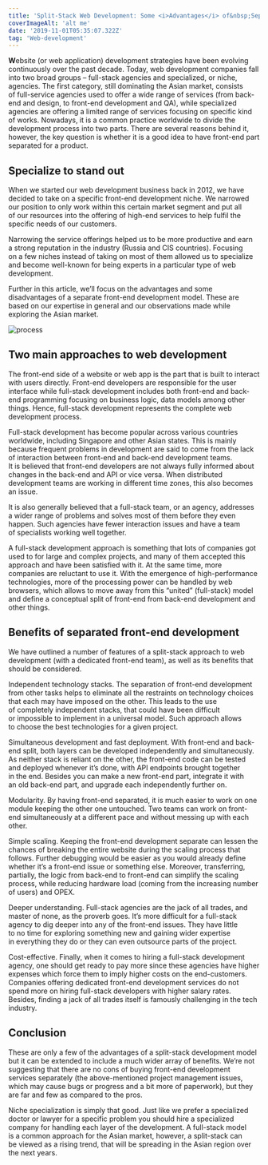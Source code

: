 ```yaml
---
title: 'Split-Stack Web Development: Some <i>Advantages</i> of&nbsp;Separating <span style="white-space:nowrap">Front-end</span> from <span style="white-space:nowrap">Back-end</span>'
coverImageAlt: 'alt me'
date: '2019-11-01T05:35:07.322Z'
tag: 'Web-development'
---
```


**W**ebsite (or&nbsp;web application) development strategies have been evolving continuously over the past decade. Today, web development companies fall into two broad groups&nbsp;– full-stack agencies and specialized, or&nbsp;niche, agencies. The first category, still dominating the Asian market, consists of&nbsp;full-service agencies used to&nbsp;offer a&nbsp;wide range of&nbsp;services (from back-end and design, to&nbsp;front-end development and&nbsp;QA), while specialized agencies are offering a&nbsp;limited range of&nbsp;services focusing on&nbsp;specific kind of&nbsp;works. Nowadays, it&nbsp;is&nbsp;a&nbsp;common practice worldwide to&nbsp;divide the development process into two parts. There are several reasons behind&nbsp;it, however, the key question is&nbsp;whether it&nbsp;is&nbsp;a&nbsp;good idea to&nbsp;have front-end part separated for a&nbsp;product.

## Specialize to&nbsp;stand out

When we&nbsp;started our web development business back in&nbsp;2012, we&nbsp;have decided to&nbsp;take on&nbsp;a&nbsp;specific front-end development niche. We&nbsp;narrowed our position to&nbsp;only work within this certain market segment and put all of&nbsp;our resources into the offering of&nbsp;high-end services to&nbsp;help fulfil the specific needs of&nbsp;our customers.

Narrowing the service offerings helped&nbsp;us to&nbsp;be&nbsp;more productive and earn a&nbsp;strong reputation in&nbsp;the industry (Russia and CIS countries). Focusing on&nbsp;a&nbsp;few niches instead of&nbsp;taking on&nbsp;most of&nbsp;them allowed&nbsp;us to&nbsp;specialize and become well-known for being experts in&nbsp;a&nbsp;particular type of&nbsp;web development.

Further in&nbsp;this article, we’ll focus on&nbsp;the advantages and some disadvantages of&nbsp;a&nbsp;separate front-end development model. These are based on&nbsp;our expertise in&nbsp;general and our observations made while exploring the Asian market.

<Img imageName="process" alt="process" withBigMargin />

## Two main approaches to web development

The front-end side of&nbsp;a&nbsp;website or&nbsp;web app is&nbsp;the part that is&nbsp;built to&nbsp;interact with users directly. Front-end developers are responsible for the user interface while full-stack development includes both front-end and back-end programming focusing on&nbsp;business logic, data models among other things. Hence, full-stack development represents the complete web development process.

Full-stack development has become popular across various countries worldwide, including Singapore and other Asian states. This is&nbsp;mainly because frequent problems in&nbsp;development are said to&nbsp;come from the lack of&nbsp;interaction between front-end and back-end development teams. It&nbsp;is&nbsp;believed that front-end developers are not always fully informed about changes in&nbsp;the back-end and API or&nbsp;vice versa. When distributed development teams are working in&nbsp;different time zones, this also becomes an&nbsp;issue.

It&nbsp;is&nbsp;also generally believed that a&nbsp;full-stack team, or&nbsp;an&nbsp;agency, addresses a&nbsp;wider range of&nbsp;problems and solves most of&nbsp;them before they even happen. Such agencies have fewer interaction issues and have a&nbsp;team of&nbsp;specialists working well together.

A&nbsp;full-stack development approach is&nbsp;something that lots of&nbsp;companies got used to&nbsp;for large and complex projects, and many of&nbsp;them accepted this approach and have been satisfied with&nbsp;it. At&nbsp;the same time, more companies are reluctant to&nbsp;use&nbsp;it. With the emergence of&nbsp;high-performance technologies, more of&nbsp;the processing power can be&nbsp;handled by&nbsp;web browsers, which allows to&nbsp;move away from this “united” (full-stack) model and define a&nbsp;conceptual split of&nbsp;front-end from back-end development and other things.

<Separator type="bg-repeat" lineColor="#D3D3FF" imageName="peopleWithGramophone" />

## Benefits of separated front-end development

We&nbsp;have outlined a&nbsp;number of&nbsp;features of&nbsp;a&nbsp;split-stack approach to&nbsp;web development (with a&nbsp;dedicated front-end team), as&nbsp;well as&nbsp;its benefits that should be&nbsp;considered.

Independent technology stacks. The separation of&nbsp;front-end development from other tasks helps to&nbsp;eliminate all the restraints on&nbsp;technology choices that each may have imposed on&nbsp;the other. This leads to&nbsp;the use of&nbsp;completely independent stacks, that could have been difficult or&nbsp;impossible to&nbsp;implement in&nbsp;a&nbsp;universal model. Such approach allows to&nbsp;choose the best technologies for a&nbsp;given project.

Simultaneous development and fast deployment. With front-end and back-end split, both layers can be&nbsp;developed independently and simultaneously. As&nbsp;neither stack is&nbsp;reliant on&nbsp;the other, the front-end code can be&nbsp;tested and deployed whenever it’s done, with API endpoints brought together in&nbsp;the end. Besides you can make a&nbsp;new front-end part, integrate it&nbsp;with an&nbsp;old back-end part, and upgrade each independently further&nbsp;on.

Modularity. By&nbsp;having front-end separated, it&nbsp;is&nbsp;much easier to&nbsp;work on&nbsp;one module keeping the other one untouched. Two teams can work on&nbsp;front-end simultaneously at&nbsp;a&nbsp;different pace and without messing up&nbsp;with each other.

Simple scaling. Keeping the front-end development separate can lessen the chances of&nbsp;breaking the entire website during the scaling process that follows. Further debugging would be&nbsp;easier as&nbsp;you would already define whether it’s a&nbsp;front-end issue or&nbsp;something else. Moreover, transferring, partially, the logic from back-end to&nbsp;front-end can simplify the scaling process, while reducing hardware load (coming from the increasing number of&nbsp;users) and OPEX.

Deeper understanding. Full-stack agencies are the jack of&nbsp;all trades, and master of&nbsp;none, as&nbsp;the proverb goes. It’s more difficult for a&nbsp;full-stack agency to&nbsp;dig deeper into any of&nbsp;the front-end issues. They have little to&nbsp;no&nbsp;time for exploring something new and gaining wider expertise in&nbsp;everything they do&nbsp;or&nbsp;they can even outsource parts of&nbsp;the project.

Cost-effective. Finally, when it&nbsp;comes to&nbsp;hiring a&nbsp;full-stack development agency, one should get ready to&nbsp;pay more since these agencies have higher expenses which force them to&nbsp;imply higher costs on&nbsp;the end-customers. Companies offering dedicated front-end development services do&nbsp;not spend more on&nbsp;hiring full-stack developers with higher salary rates. Besides, finding a&nbsp;jack of&nbsp;all trades itself is&nbsp;famously challenging in&nbsp;the tech industry.


## Conclusion

These are only a&nbsp;few of&nbsp;the advantages of&nbsp;a&nbsp;split-stack development model but it&nbsp;can be&nbsp;extended to&nbsp;include a&nbsp;much wider array of&nbsp;benefits. We’re not suggesting that there are no&nbsp;cons of&nbsp;buying front-end development services separately (the above-mentioned project management issues, which may cause bugs or&nbsp;progress and a&nbsp;bit more of&nbsp;paperwork), but they are far and few as&nbsp;compared to&nbsp;the pros.

Niche specialization is&nbsp;simply that good. Just like we&nbsp;prefer a&nbsp;specialized doctor or&nbsp;lawyer for a&nbsp;specific problem you should hire a&nbsp;specialized company for handling each layer of&nbsp;the development. A&nbsp;full-stack model is&nbsp;a&nbsp;common approach for the Asian market, however, a&nbsp;split-stack can be&nbsp;viewed as&nbsp;a&nbsp;rising trend, that will be&nbsp;spreading in&nbsp;the Asian region over the next years.

